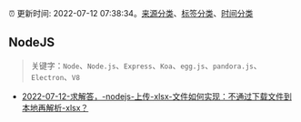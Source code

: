:alarm_clock: 更新时间: 2022-07-12 07:38:34。[来源分类](../README.md)、[标签分类](../TAGS.md)、[时间分类](../TIMELINE.md)

## NodeJS


> 关键字：`Node`、`Node.js`、`Express`、`Koa`、`egg.js`、`pandora.js`、`Electron`、`V8`



- [2022-07-12-求解答，-nodejs-上传-xlsx-文件如何实现：不通过下载文件到本地再解析-xlsx？](https://www.v2ex.com/t/865661) 